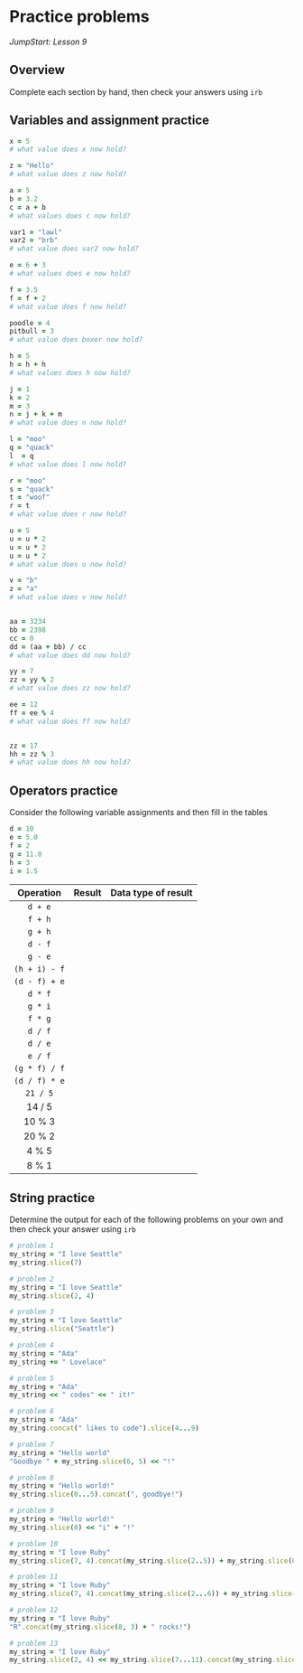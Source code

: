 # Practice problems
_JumpStart: Lesson 9_

## Overview
Complete each section by hand, then check your answers using `irb`

## Variables and assignment practice

```ruby
x = 5
# what value does x now hold?

z = "Hello"
# what value does z now hold?

a = 5
b = 3.2
c = a + b
# what values does c now hold?

var1 = "lawl"
var2 = "brb"
# what value does var2 now hold?

e = 6 + 3
# what values does e now hold?

f = 3.5
f = f + 2
# what value does f now hold?

poodle = 4
pitbull = 3
# what value does boxer now hold?

h = 5
h = h + h
# what values does h now hold?

j = 1
k = 2
m = 3
n = j + k + m
# what value does n now hold?

l = "moo"
q = "quack"
l  = q
# what value does l now hold?

r = "moo"
s = "quack"
t = "woof"
r = t
# what value does r now hold?

u = 5
u = u * 2
u = u * 2
u = u * 2
# what value does u now hold?

v = "b"
z = "a"
# what value does v now hold?


aa = 3234
bb = 2398
cc = 0
dd = (aa + bb) / cc
# what value does dd now hold?

yy = 7
zz = yy % 2
# what value does zz now hold?

ee = 12
ff = ee % 4
# what value does ff now hold?


zz = 17
hh = zz % 3
# what value does hh now hold?
```

## Operators practice
Consider the following variable assignments and then fill in the tables

```ruby
d = 10
e = 5.0
f = 2
g = 11.0
h = 3
i = 1.5
```

| Operation | Result | Data type of result |
| :---: | :---:| :---: |
| `d + e` | | |
| `f + h` | | |
| `g + h` | | |
| `d - f` | | |
| `g - e` | | |
| `(h + i) - f` | | |
| `(d - f) + e` | | |
| `d * f` | | | |
| `g * i` | | | |
| `f * g` | | | |
| `d / f` | | | |
| `d / e` | | | |
| `e / f` | | | |
| `(g * f) / f` | | | |
| `(d / f) * e` | | | |
| `21 / 5` | | | |
| 14 / 5 | | | |
| 10 % 3 | | | |
| 20 % 2 | | | |
| 4 % 5 | | | |
| 8 % 1 | | | |

## String practice
Determine the output for each of the following problems on your own and then check your answer using `irb`

```ruby
# problem 1
my_string = "I love Seattle"
my_string.slice(7)

# problem 2
my_string = "I love Seattle"
my_string.slice(2, 4)

# problem 3
my_string = "I love Seattle"
my_string.slice("Seattle")

# problem 4
my_string = "Ada"
my_string += " Lovelace"

# problem 5
my_string = "Ada"
my_string << " codes" << " it!"

# problem 6
my_string = "Ada"
my_string.concat(" likes to code").slice(4...9)

# problem 7
my_string = "Hello world"
"Goodbye " + my_string.slice(6, 5) << "!"

# problem 8
my_string = "Hello world!"
my_string.slice(0...5).concat(", goodbye!")

# problem 9
my_string = "Hello world!"
my_string.slice(0) << "i" + "!"

# problem 10
my_string = "I love Ruby"
my_string.slice(7, 4).concat(my_string.slice(2..5)) + my_string.slice(0)

# problem 11
my_string = "I love Ruby"
my_string.slice(7, 4).concat(my_string.slice(2...6)) + my_string.slice(0)

# problem 12
my_string = "I love Ruby"
"R".concat(my_string.slice(8, 3) + " rocks!")

# problem 13
my_string = "I love Ruby"
my_string.slice(2, 4) << my_string.slice(7...11).concat(my_string.slice(2...6))
```
